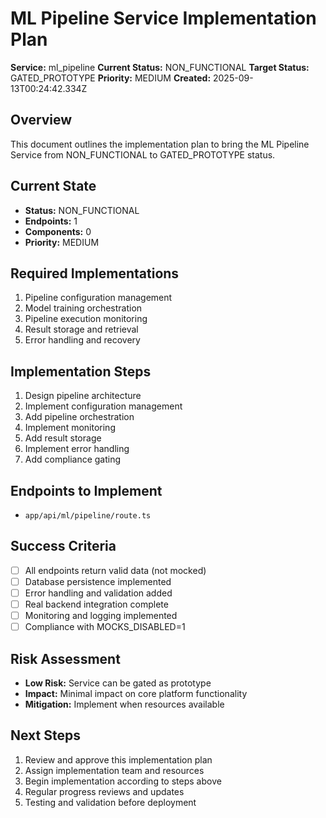 # ML Pipeline Service Implementation Plan

**Service:** ml_pipeline
**Current Status:** NON_FUNCTIONAL
**Target Status:** GATED_PROTOTYPE
**Priority:** MEDIUM
**Created:** 2025-09-13T00:24:42.334Z

## Overview

This document outlines the implementation plan to bring the ML Pipeline Service from NON_FUNCTIONAL to GATED_PROTOTYPE status.

## Current State

- **Status:** NON_FUNCTIONAL
- **Endpoints:** 1
- **Components:** 0
- **Priority:** MEDIUM

## Required Implementations

1. Pipeline configuration management
2. Model training orchestration
3. Pipeline execution monitoring
4. Result storage and retrieval
5. Error handling and recovery

## Implementation Steps

1. Design pipeline architecture
2. Implement configuration management
3. Add pipeline orchestration
4. Implement monitoring
5. Add result storage
6. Implement error handling
7. Add compliance gating

## Endpoints to Implement

- `app/api/ml/pipeline/route.ts`

## Success Criteria

- [ ] All endpoints return valid data (not mocked)
- [ ] Database persistence implemented
- [ ] Error handling and validation added
- [ ] Real backend integration complete
- [ ] Monitoring and logging implemented
- [ ] Compliance with MOCKS_DISABLED=1

## Risk Assessment

- **Low Risk:** Service can be gated as prototype
- **Impact:** Minimal impact on core platform functionality
- **Mitigation:** Implement when resources available

## Next Steps

1. Review and approve this implementation plan
2. Assign implementation team and resources
3. Begin implementation according to steps above
4. Regular progress reviews and updates
5. Testing and validation before deployment

